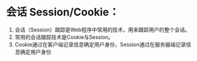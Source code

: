 # 会话 Session/Cookie：
1. 会话（Session）跟踪是Web程序中常用的技术，用来跟踪用户的整个会话。
2. 常用的会话跟踪技术是Cookie与Session。
3. Cookie通过在客户端记录信息确定用户身份，Session通过在服务器端记录信息确定用户身份